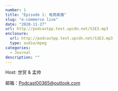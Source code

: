 ```yaml
---
number: 1
title: "Episode 1: 电商直播"
slug: "e-commerce live"
date: "2020-11-27"
url: http://podcastpp.test.upcdn.net/S1E3.mp3
enclosure:
  url: http://podcastpp.test.upcdn.net/S1E3.mp3
  type: audio/mpeg
categories:
  - Journal
description: ""
---
```


Host: 世贸 & 孟帅

邮箱：Podcast00365@outlook.com